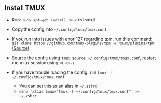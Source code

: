 ## Install TMUX

* Run: `sudo apt-get install tmux` to install

* Copy the config into `~/.config/tmux/tmux.conf`

* If you run into issues with error 127 regarding tpm, run this command: `git clone https://github.com/tmux-plugins/tpm ~/.tmux/plugins/tpm` [(Source)](https://github.com/tmux-plugins/tmux-resurrect/issues/41)

* Source the config using `tmux source ~/.config/tmux/tmux.conf`, restart the tmux session using `<C-b>-I`

* If you have trouble loading the config, run `tmux -f ~/.config/tmux/tmux.conf`
  * You can set this as an alias in `~/.zshrc`
  * `echo 'alias tmux="tmux -f ~/.config/tmux/tmux.conf"' >> ~/.zshrc`
